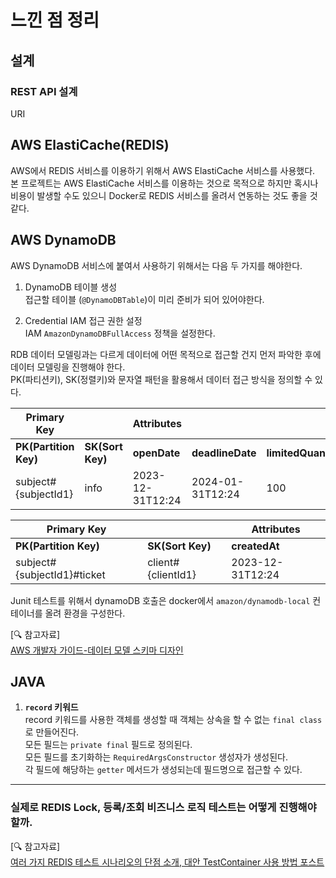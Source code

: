 
# 느낀 점 정리

## 설계

### REST API 설계

URI

## AWS ElastiCache(REDIS)

AWS에서 REDIS 서비스를 이용하기 위해서 AWS ElastiCache 서비스를 사용했다.  
본 프로젝트는 AWS ElastiCache 서비스를 이용하는 것으로 목적으로 하지만 혹시나 비용이 발생할 수도 있으니 Docker로 REDIS 서비스를 올려서 연동하는 것도 좋을 것 같다.

## AWS DynamoDB

AWS DynamoDB 서비스에 붙여서 사용하기 위해서는 다음 두 가지를 해야한다.  
1) DynamoDB 테이블 생성    
   접근할 테이블 (`@DynamoDBTable`)이 미리 준비가 되어 있어야한다.

2) Credential IAM 접근 권한 설정  
   IAM `AmazonDynamoDBFullAccess` 정책을 설정한다.

RDB 데이터 모델링과는 다르게 데이터에 어떤 목적으로 접근할 건지 먼저 파악한 후에 데이터 모델링을 진행해야 한다.  
PK(파티션키), SK(정렬키)와 문자열 패턴을 활용해서 데이터 접근 방식을 정의할 수 있다.

| Primary Key                 |                        |Attributes|                  |                       |            |               |               |  
|-----------------------------|------------------------|---|------------------|-----------------------|------------|---------------|---------------|  
| **PK(Partition Key)**       | **SK(Sort Key)**       |**openDate**| **deadlineDate** | **limitedQuantityOf** | **status** | **createdAt** | **updatedAt** |
| subject#{subjectId1}        | info                   | 2023-12-31T12:24 | 2024-01-31T12:24 | 100 | ONGOING | 2023-11-18T22:30:45.292739 | 2023-11-18T22:30:45.292739 |

| Primary Key                 |                        | Attributes       |  
|-----------------------------|------------------------|------------------|  
| **PK(Partition Key)**       | **SK(Sort Key)**       | **createdAt**    |
| subject#{subjectId1}#ticket | client#{clientId1} | 2023-12-31T12:24 |

Junit 테스트를 위해서 dynamoDB 호출은 docker에서 `amazon/dynamodb-local` 컨테이너를 올려 환경을 구성한다.

[🔍 참고자료]  
[AWS 개발자 가이드-데이터 모델 스키마 디자인](https://docs.aws.amazon.com/amazondynamodb/latest/developerguide/data-modeling-schema-social-network.html)

## JAVA

1) **`record` 키워드**  
   record 키워드를 사용한 객체를 생성할 때 객체는 상속을 할 수 없는 `final class`로 만들어진다.  
   모든 필드는 `private final` 필드로 정의된다.  
   모든 필드를 초기화하는 `RequiredArgsConstructor` 생성자가 생성된다.  
   각 필드에 해당하는 `getter` 메서드가 생성되는데 필드명으로 접근할 수 있다.

---

### 실제로 REDIS Lock, 등록/조회 비즈니스 로직 테스트는 어떻게 진행해야 할까.

[🔍 참고자료]  
[여러 가지 REDIS 테스트 시나리오의 단점 소개, 대안 TestContainer 사용 방법 포스트](https://loosie.tistory.com/813)